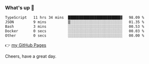 ### What's up 👋

<!--START_SECTION:waka-->

```txt
TypeScript   11 hrs 34 mins  ████████████████████████▓   98.09 %
JSON         9 mins          ▒░░░░░░░░░░░░░░░░░░░░░░░░   01.35 %
Bash         3 mins          ░░░░░░░░░░░░░░░░░░░░░░░░░   00.53 %
Docker       0 secs          ░░░░░░░░░░░░░░░░░░░░░░░░░   00.03 %
Other        0 secs          ░░░░░░░░░░░░░░░░░░░░░░░░░   00.00 %
```

<!--END_SECTION:waka-->

👉 [my GitHub Pages](https://ykzhukian.github.io)

Cheers, have a great day.

